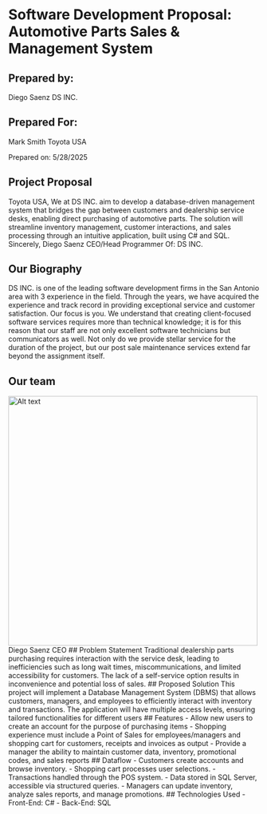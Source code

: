 # Software Development Proposal: Automotive Parts Sales & Management System

## Prepared by:
Diego Saenz
DS INC.
## Prepared For:
Mark Smith
Toyota USA

Prepared on: 5/28/2025
## Project Proposal
Toyota USA, 
We at DS INC. aim to develop a database-driven management system that bridges the gap between customers and dealership service desks, enabling direct purchasing of automotive parts. 
The solution will streamline inventory management, customer interactions, and sales processing through an intuitive application, built using C# and SQL.
Sincerely,
Diego Saenz
CEO/Head Programmer
Of: DS INC.
## Our Biography
DS INC. is one of the leading software development firms in the San Antonio area with 3 experience in the field. Through the years, we have acquired the experience and track record in providing exceptional service and customer satisfaction. Our focus is you. We understand that creating client-focused software services requires more than technical knowledge; it is for this reason that our staff are not only excellent software technicians but communicators as well. Not only do we provide stellar service for the duration of the project, but our post sale maintenance services extend far beyond the assignment itself.
## Our team
<img src="https://github.com/user-attachments/assets/aefa001d-9535-4043-bf35-f5d363318908" alt="Alt text" width="500" height="500">
Diego Saenz
CEO
## Problem Statement
Traditional dealership parts purchasing requires interaction with the service desk, leading to inefficiencies such as long wait times, miscommunications, and limited accessibility for customers. The lack of a self-service option results in inconvenience and potential loss of sales.
## Proposed Solution
This project will implement a Database Management System (DBMS) that allows customers, managers, and employees to efficiently interact with inventory and transactions. The application will have multiple access levels, ensuring tailored functionalities for different users
## Features
- Allow new users to create an account for the purpose of purchasing items
- Shopping experience must include a Point of Sales for employees/managers and shopping cart for customers, receipts and invoices as output
- Provide a manager the ability to maintain customer data, inventory, promotional codes, and sales reports
## Dataflow
- Customers create accounts and browse inventory.
- Shopping cart processes user selections.
- Transactions handled through the POS system.
- Data stored in SQL Server, accessible via structured queries.
- Managers can update inventory, analyze sales reports, and manage promotions.
## Technologies Used
- Front-End: C#
- Back-End: SQL

